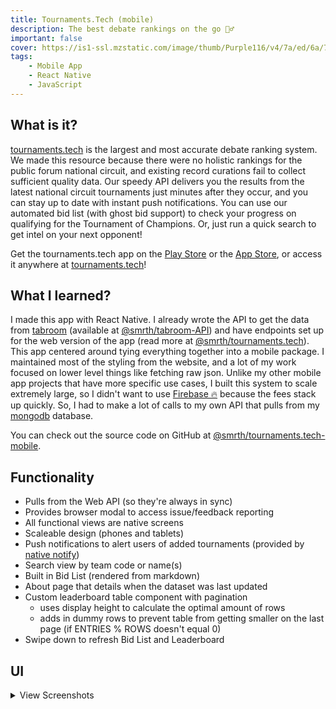 ```yaml
---
title: Tournaments.Tech (mobile)
description: The best debate rankings on the go 🏃‍♂️
important: false
cover: https://is1-ssl.mzstatic.com/image/thumb/Purple116/v4/7a/ed/6a/7aed6a3c-d606-fa8c-b524-2975cafb4847/AppIcon-0-0-1x_U007emarketing-0-0-0-7-0-0-sRGB-0-0-0-GLES2_U002c0-512MB-85-220-0-0.png/230x0w.webp
tags:
    - Mobile App
    - React Native
    - JavaScript
---
```


## What is it?
[tournaments.tech](http://tournaments.tech) is the largest and most accurate debate ranking system. We made this resource because there were no holistic rankings for the public forum national circuit, and existing record curations fail to collect sufficient quality data. Our speedy API delivers you the results from the latest national circuit tournaments just minutes after they occur, and you can stay up to date with instant push notifications. You can use our automated bid list (with ghost bid support) to check your progress on qualifying for the Tournament of Champions. Or, just run a quick search to get intel on your next opponent!

Get the tournaments.tech app on the [Play Store](https://play.google.com/store/apps/details?id=dev.smrth.tech.tournaments) or the [App Store](https://apps.apple.com/us/app/tournaments-tech/id1598829136), or access it anywhere at [tournaments.tech](http://tournaments.tech)!

## What I learned?
I made this app with React Native. I already wrote the API to get the data from [tabroom](https://tabroom.com) (available at [@smrth/tabroom-API](https://github.com/http-samc/tabroom-API)) and have endpoints set up for the web version of the app (read more at [@smrth/tournaments.tech](/projects/tournaments.tech)). This app centered around tying everything together into a mobile package. I maintained most of the styling from the website, and a lot of my work focused on lower level things like fetching raw json. Unlike my other mobile app projects that have more specific use cases, I built this system to scale extremely large, so I didn't want to use [Firebase 🔥](https://firebase.google.com) because the fees stack up quickly. So, I had to make a lot of calls to my own API that pulls from my [mongodb](https://mongodb.cloud) database.

You can check out the source code on GitHub at [@smrth/tournaments.tech-mobile](https://github.com/http-samc/tournaments.tech-mobile).

## Functionality
- Pulls from the Web API (so they're always in sync)
- Provides browser modal to access issue/feedback reporting
- All functional views are native screens
- Scaleable design (phones and tablets)
- Push notifications to alert users of added tournaments (provided by [native notify](https://nativenotify.com/dashboard))
- Search view by team code or name(s)
- Built in Bid List (rendered from markdown)
- About page that details when the dataset was last updated
- Custom leaderboard table component with pagination
    - uses display height to calculate the optimal amount of rows
    - adds in dummy rows to prevent table from getting smaller on the last page (if ENTRIES % ROWS doesn't equal 0)
- Swipe down to refresh Bid List and Leaderboard

## UI

<details>
<summary>View Screenshots</summary>

![Tournaments.Tech Leaderboard](https://is5-ssl.mzstatic.com/image/thumb/PurpleSource126/v4/6e/81/6e/6e816e88-8d41-a278-b4c8-9ec9fa9fed49/e8347d76-1176-4fbf-9464-254597e2b5a4_Simulator_Screen_Shot_-_iphone_6.5_13pm_-_2021-12-05_at_19.08.01.png/1284x2778bb.png)

![Tournaments.Tech Team View](https://is3-ssl.mzstatic.com/image/thumb/PurpleSource126/v4/7a/9c/57/7a9c5729-a853-4664-c66f-c90ac036328b/0c900d97-6280-4bc2-8927-1e089f160f98_Simulator_Screen_Shot_-_iphone_6.5_13pm_-_2021-12-05_at_19.08.23.png/1284x2778bb.png)

![Tournaments.Tech Bid List](https://is5-ssl.mzstatic.com/image/thumb/PurpleSource116/v4/cc/67/da/cc67da99-7fb4-7e2c-c50c-8aab2c665889/304def8e-a979-4f42-b06f-212499ec33a5_Simulator_Screen_Shot_-_iPhone_13_Pro_Max_-_2021-12-05_at_19.21.27.png/1284x2778bb.png)

![Tournaments.Tech Team Lookup](https://is3-ssl.mzstatic.com/image/thumb/PurpleSource126/v4/37/6a/13/376a138b-f770-c1b1-e4b1-671c6d7be216/556e895d-dfe3-4865-b852-50126a8c62fe_Simulator_Screen_Shot_-_iphone_6.5_13pm_-_2021-12-05_at_19.11.16.png/1284x2778bb.png)

</details>

<br>